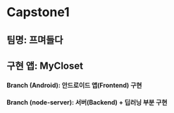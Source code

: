 # Capstone1

## 팀명: 프며들다
## 구현 앱: MyCloset

#### Branch (Android): 안드로이드 앱(Frontend) 구현
#### Branch (node-server): 서버(Backend) + 딥러닝 부분 구현
